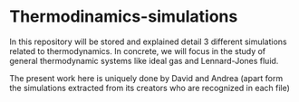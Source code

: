 # Thermodinamics-simulations
In this repository will be stored and explained detail 3 different simulations related to thermodynamics. In concrete, we will focus in the study of general thermodynamic systems like ideal gas and Lennard-Jones fluid.

The present work here is uniquely done by David and Andrea (apart form the simulations extracted from its creators who are recognized in each file)
